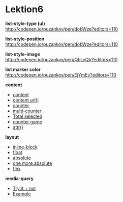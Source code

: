 # Lektion6

**list-style-type (ul)**  
<http://codepen.io/puzankov/pen/dobWze?editors=110>  

**list-style-position**  
<http://codepen.io/puzankov/pen/dobWze?editors=110>  

**list-style-image**  
<http://codepen.io/puzankov/pen/QbLvQb?editors=110>  

**list marker color**  
<http://codepen.io/puzankov/pen/EjYmEv?editors=110>  

**content**  
* [content](http://codepen.io/puzankov/pen/wawezG?editors=110)  
* [content url()](http://codepen.io/puzankov/pen/RPbVyE?editors=110)  
* [counter](http://codepen.io/puzankov/pen/aOowdj?editors=110)  
* [multi-counter](http://codepen.io/puzankov/pen/dobRGr?editors=110)  
* [Total selected](http://codepen.io/puzankov/pen/pJzwyw?editors=110)  
* [counter game](http://codepen.io/puzankov/pen/MwgoyE?editors=110)  
* [attr()](http://codepen.io/puzankov/pen/eNOXvy?editors=110)  

**layout**  
* [inline-block](http://codepen.io/puzankov/pen/xGKBry?editors=110)  
* [float](http://codepen.io/puzankov/pen/QbLoqp?editors=110)  
* [absolute](http://codepen.io/puzankov/pen/eNYmVa?editors=110)  
* [one more absolute](http://codepen.io/puzankov/pen/RPwNyV?editors=110)  
* [flex](http://codepen.io/puzankov/pen/PqoweO?editors=110)  

**media-query**  
* [Try it + not](http://codepen.io/puzankov/pen/oXNBwJ?editors=110)  
* [Example](http://codepen.io/puzankov/pen/QbWdMG?editors=110)  
